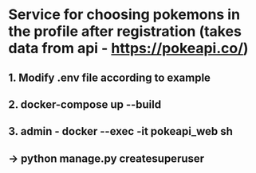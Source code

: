 # Service for choosing pokemons in the profile after registration (takes data from api - https://pokeapi.co/)
## 1. Modify .env file according to example
## 2. docker-compose up --build
## 3. admin - docker --exec -it pokeapi_web sh
## -> python manage.py createsuperuser

